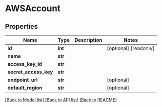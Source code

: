 # AWSAccount

## Properties

Name | Type | Description | Notes
------------ | ------------- | ------------- | -------------
**id** | **int** |  | [optional] [readonly] 
**name** | **str** |  | 
**access_key_id** | **str** |  | 
**secret_access_key** | **str** |  | 
**endpoint_url** | **str** |  | [optional] 
**default_region** | **str** |  | [optional] 

[[Back to Model list]](../README.md#documentation-for-models) [[Back to API list]](../README.md#documentation-for-api-endpoints) [[Back to README]](../README.md)


